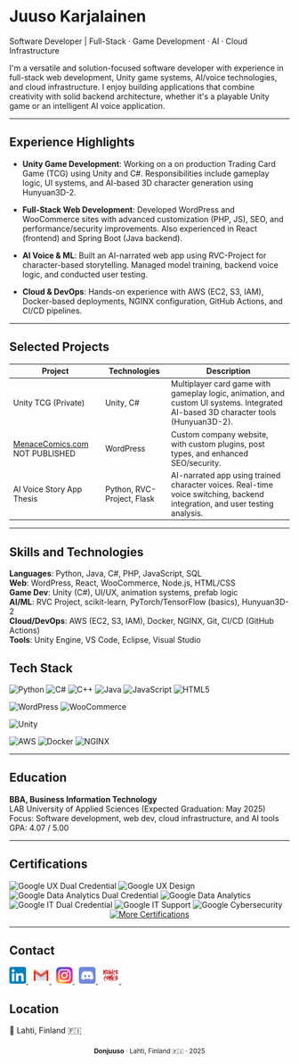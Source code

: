 # Juuso Karjalainen
Software Developer | Full-Stack · Game Development · AI · Cloud Infrastructure

I'm a versatile and solution-focused software developer with experience in full-stack web development, Unity game systems, AI/voice technologies, and cloud infrastructure. I enjoy building applications that combine creativity with solid backend architecture, whether it's a playable Unity game or an intelligent AI voice application.

---

## Experience Highlights

- **Unity Game Development**: Working on a on production Trading Card Game (TCG) using Unity and C#. Responsibilities include gameplay logic, UI systems, and AI-based 3D character generation using Hunyuan3D-2.

- **Full-Stack Web Development**: Developed WordPress and WooCommerce sites with advanced customization (PHP, JS), SEO, and performance/security improvements. Also experienced in React (frontend) and Spring Boot (Java backend).

- **AI Voice & ML**: Built an AI-narrated web app using RVC-Project for character-based storytelling. Managed model training, backend voice logic, and conducted user testing.

- **Cloud & DevOps**: Hands-on experience with AWS (EC2, S3, IAM), Docker-based deployments, NGINX configuration, GitHub Actions, and CI/CD pipelines.

---

## Selected Projects

| Project | Technologies | Description |
|---------|--------------|-------------|
| Unity TCG (Private) | Unity, C# | Multiplayer card game with gameplay logic, animation, and custom UI systems. Integrated AI-based 3D character tools (Hunyuan3D-2). |
| [MenaceComics.com](https://www.menacecomics.com) NOT PUBLISHED | WordPress | Custom company website, with custom plugins, post types, and enhanced SEO/security. |
| AI Voice Story App Thesis | Python, RVC-Project, Flask | AI-narrated app using trained character voices. Real-time voice switching, backend integration, and user testing analysis. |

---

## Skills and Technologies

**Languages**: Python, Java, C#, PHP, JavaScript, SQL  
**Web**: WordPress, React, WooCommerce, Node.js, HTML/CSS  
**Game Dev**: Unity (C#), UI/UX, animation systems, prefab logic  
**AI/ML**: RVC Project, scikit-learn, PyTorch/TensorFlow (basics), Hunyuan3D-2  
**Cloud/DevOps**: AWS (EC2, S3, IAM), Docker, NGINX, Git, CI/CD (GitHub Actions)  
**Tools**: Unity Engine, VS Code, Eclipse, Visual Studio  

## Tech Stack

<!-- Programming Languages -->
![Python](https://img.shields.io/badge/Python-3776AB?style=flat&logo=python&logoColor=white)
![C#](https://img.shields.io/badge/C%23-239120?style=flat&logo=c-sharp&logoColor=white)
![C++](https://img.shields.io/badge/C++-00599C?style=flat&logo=c%2b%2b&logoColor=white)
![Java](https://img.shields.io/badge/Java-007396?style=flat&logo=java&logoColor=white)
![JavaScript](https://img.shields.io/badge/JavaScript-F7DF1E?style=flat&logo=javascript&logoColor=black)
![HTML5](https://img.shields.io/badge/HTML5-E34F26?style=flat&logo=html5&logoColor=white)

<!-- Web Development / CMS -->
![WordPress](https://img.shields.io/badge/WordPress-21759B?style=flat&logo=wordpress&logoColor=white)
![WooCommerce](https://img.shields.io/badge/WooCommerce-96588A?style=flat&logo=woocommerce&logoColor=white)

<!-- Game Development -->
![Unity](https://img.shields.io/badge/Unity-100000?style=flat&logo=unity&logoColor=white)

<!-- Cloud & DevOps -->
![AWS](https://img.shields.io/badge/AWS-232F3E?style=flat&logo=amazon-aws&logoColor=white)
![Docker](https://img.shields.io/badge/Docker-2496ED?style=flat&logo=docker&logoColor=white)
![NGINX](https://img.shields.io/badge/NGINX-009639?style=flat&logo=nginx&logoColor=white)


---

## Education

**BBA, Business Information Technology**  
LAB University of Applied Sciences (Expected Graduation: May 2025)  
Focus: Software development, web dev, cloud infrastructure, and AI tools  
GPA: 4.07 / 5.00

---

## Certifications

<div align="left">
  <!-- UX Dual Badge + UX -->
  <img src="https://images.credly.com/size/340x340/images/7562bf68-c3a6-4d79-9154-00ee605b9492/UX.png" width="100" alt="Google UX Dual Credential" />
  <img src="https://images.credly.com/size/340x340/images/f4b9febb-69f6-46d8-8797-1e504ebfe0f8/GCC_badge_UX_1000x1000.png" width="100" alt="Google UX Design" />

  <!-- Data Dual Badge + Data Analytics -->
  <img src="https://images.credly.com/size/340x340/images/4fc3fbcd-87af-4eb9-8f82-8898377c4a94/Badge.png" width="100" alt="Google Data Analytics Dual Credential" />
  <img src="https://images.credly.com/size/340x340/images/d41de2b7-cbc2-47ec-bcf1-ebecbe83872f/GCC_badge_DA_1000x1000.png" width="100" alt="Google Data Analytics" />

  <!-- IT Dual Badge + IT Support -->
  <img src="https://images.credly.com/images/bc810022-a0e9-4390-b8ac-0a1f2e6be68f/IT.png" width="100" alt="Google IT Dual Credential" />
  <img src="https://images.credly.com/size/340x340/images/fb97a12f-c0f1-4f37-9b7d-4a830199fe84/GCC_badge_IT_Support_1000x1000.png" width="100" alt="Google IT Support" />

  <!-- Cybersecurity -->
  <img src="https://images.credly.com/size/340x340/images/0bf0f2da-a699-4c82-82e2-56dcf1f2e1c7/image.png" width="100" alt="Google Cybersecurity" />

  <br>
</div>


  <div align="center">
  <a href="https://www.linkedin.com/in/juuso-karjalainen-2a1172150/details/certifications/" target="_blank">
    <img src="https://img.shields.io/badge/More%20Certifications-F9A825?style=for-the-badge&logo=linkedin&logoColor=white" alt="More Certifications">
  </a>
</div>






---

## Contact

<p align="left">

  <!-- LinkedIn -->
  <a href="https://www.linkedin.com/in/juuso-karjalainen-2a1172150" target="_blank">
    <img src="assets/LinkedIn logo.png" alt="LinkedIn" width="30" />
  </a>
  &nbsp;

  <!-- Email -->
  <a href="mailto:juuso.karjalainen1997@gmail.com">
    <img src="assets/Email.png" alt="Email" width="30" />
  </a>
  &nbsp;

  <!-- Instagram -->
  <a href="https://www.instagram.com/juuso.karjalainen/" target="_blank">
    <img src="assets/Instagram logo.png" alt="Instagram" width="30" />
  </a>
  &nbsp;

  <!-- Discord -->
  <a href="https://discord.com/users/387331693951844383" target="_blank">
    <img src="assets/Discord logo.png" alt="Discord" width="30" />
  </a>
  &nbsp;

  <!-- Menace Comics -->
  <a href="https://www.menacecomics.com/contact" target="_blank">
    <img src="assets/Menace Comics licenced logo 2024.png" alt="Menace Comics" width="30" />
  </a>
  &nbsp;

</p>

## Location 
<p>
📍 Lahti, Finland 🇫🇮
</p>
<p align="center">
  <sub><strong>Donjuuso</strong> · Lahti, Finland 🇫🇮 · 2025</sub>
</p>







